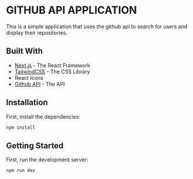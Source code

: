 # GITHUB API APPLICATION

This is a simple application that uses the github api to search for users and display their repositories.

## Built With

- [Next.js](https://nextjs.org/) - The React Framework
- [TailwindCSS](https://tailwindcss.com) - The CSS Library
- React Icons
- [Github API](https:api.github.com/) - The API

## Installation

First, install the dependencies:

```bash
npm install
```

## Getting Started

First, run the development server:

```bash
npm run dev

```
